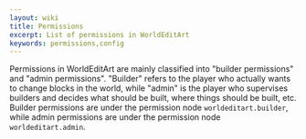 ```yaml
---
layout: wiki
title: Permissions
excerpt: List of permissions in WorldEditArt
keywords: permissions,config
---
```


Permissions in WorldEditArt are mainly classified into "builder permissions" and "admin permissions". "Builder" refers
to the player who actually wants to change blocks in the world, while "admin" is the player who supervises builders and
decides what should be built, where things should be built, etc. Builder permissions are under the permission node
`worldeditart.builder`, while admin permissions are under the permission node `worldeditart.admin`.
